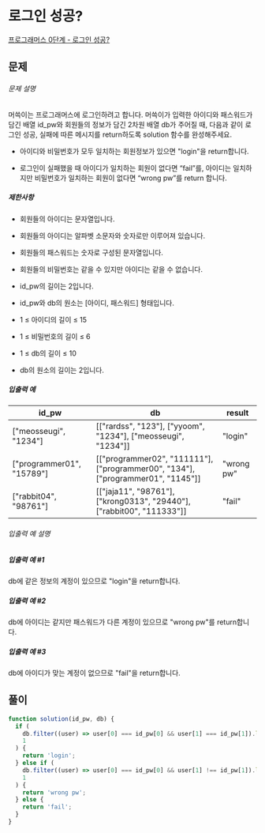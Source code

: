 # 로그인 성공?

[프로그래머스 0단계 - 로그인 성공?](https://school.programmers.co.kr/learn/courses/30/lessons/120883)

## 문제

###### 문제 설명

머쓱이는 프로그래머스에 로그인하려고 합니다. 머쓱이가 입력한 아이디와 패스워드가 담긴 배열 id_pw와 회원들의 정보가 담긴 2차원 배열 db가 주어질 때, 다음과 같이 로그인 성공, 실패에 따른 메시지를 return하도록 solution 함수를 완성해주세요.

- 아이디와 비밀번호가 모두 일치하는 회원정보가 있으면 "login"을 return합니다.

- 로그인이 실패했을 때 아이디가 일치하는 회원이 없다면 “fail”를, 아이디는 일치하지만 비밀번호가 일치하는 회원이 없다면 “wrong pw”를 return 합니다.

##### 제한사항

- 회원들의 아이디는 문자열입니다.

- 회원들의 아이디는 알파벳 소문자와 숫자로만 이루어져 있습니다.

- 회원들의 패스워드는 숫자로 구성된 문자열입니다.

- 회원들의 비밀번호는 같을 수 있지만 아이디는 같을 수 없습니다.

- id_pw의 길이는 2입니다.

- id_pw와 db의 원소는 [아이디, 패스워드] 형태입니다.

- 1 ≤ 아이디의 길이 ≤ 15

- 1 ≤ 비밀번호의 길이 ≤ 6

- 1 ≤ db의 길이 ≤ 10

- db의 원소의 길이는 2입니다.

##### 입출력 예

| id_pw                     | db                                                                              | result     |
| ------------------------- | ------------------------------------------------------------------------------- | ---------- |
| ["meosseugi", "1234"]     | [["rardss", "123"], ["yyoom", "1234"], ["meosseugi", "1234"]]                   | "login"    |
| ["programmer01", "15789"] | [["programmer02", "111111"], ["programmer00", "134"], ["programmer01", "1145"]] | "wrong pw" |
| ["rabbit04", "98761"]     | [["jaja11", "98761"], ["krong0313", "29440"], ["rabbit00", "111333"]]           | "fail"     |

###### 입출력 예 설명

##### 입출력 예 #1

db에 같은 정보의 계정이 있으므로 "login"을 return합니다.

##### 입출력 예 #2

db에 아이디는 같지만 패스워드가 다른 계정이 있으므로 "wrong pw"를 return합니다.

##### 입출력 예 #3

db에 아이디가 맞는 계정이 없으므로 "fail"을 return합니다.

## 풀이

```javascript
function solution(id_pw, db) {
  if (
    db.filter((user) => user[0] === id_pw[0] && user[1] === id_pw[1]).length ===
    1
  ) {
    return 'login';
  } else if (
    db.filter((user) => user[0] === id_pw[0] && user[1] !== id_pw[1]).length ===
    1
  ) {
    return 'wrong pw';
  } else {
    return 'fail';
  }
}
```
